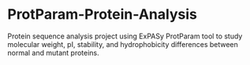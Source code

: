 # ProtParam-Protein-Analysis
Protein sequence analysis project using ExPASy ProtParam tool to study molecular weight, pI, stability, and hydrophobicity differences between normal and mutant proteins.
